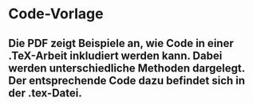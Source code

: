 # Code-Vorlage
## Die PDF zeigt Beispiele an, wie Code in einer .TeX-Arbeit inkludiert werden kann. Dabei werden unterschiedliche Methoden dargelegt. Der entsprechende Code dazu befindet sich in der .tex-Datei.
